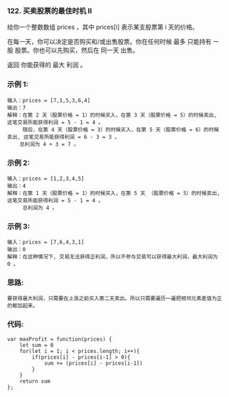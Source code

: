 ### 122. 买卖股票的最佳时机 II
给你一个整数数组 prices ，其中 prices[i] 表示某支股票第 i 天的价格。

在每一天，你可以决定是否购买和/或出售股票。你在任何时候 最多 只能持有 一股 股票。你也可以先购买，然后在 同一天 出售。

返回 你能获得的 最大 利润 。

### 示例 1:
    输入：prices = [7,1,5,3,6,4]
    输出：7
    解释：在第 2 天（股票价格 = 1）的时候买入，在第 3 天（股票价格 = 5）的时候卖出, 这笔交易所能获得利润 = 5 - 1 = 4 。
         随后，在第 4 天（股票价格 = 3）的时候买入，在第 5 天（股票价格 = 6）的时候卖出, 这笔交易所能获得利润 = 6 - 3 = 3 。
        总利润为 4 + 3 = 7 。

### 示例 2:
    输入：prices = [1,2,3,4,5]
    输出：4
    解释：在第 1 天（股票价格 = 1）的时候买入，在第 5 天 （股票价格 = 5）的时候卖出, 这笔交易所能获得利润 = 5 - 1 = 4 。
         总利润为 4 。

### 示例 3:
    输入：prices = [7,6,4,3,1]
    输出：0
    解释：在这种情况下, 交易无法获得正利润，所以不参与交易可以获得最大利润，最大利润为 0 。

### 思路:
    要获得最大利润，只需要在上涨之前买入第二天卖出。所以只需要遍历一遍把相邻元素差值为正的都加起来。

### 代码:
    var maxProfit = function(prices) {
        let sum = 0
        for(let i = 1; i < prices.length; i++){
            if(prices[i] - prices[i-1] > 0){
                sum += (prices[i] - prices[i-1])
            }
        }
        return sum
    };
